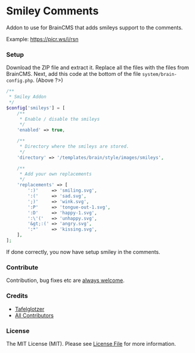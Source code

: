 # Smiley Comments
Addon to use for BrainCMS that adds smileys support to the comments.

Example: https://picr.ws/i/rsn

### Setup
Download the ZIP file and extract it. Replace all the files with the files from BrainCMS.
Next, add this code at the bottom of the file `system/brain-config.php`. (Above ?>)

```php
/**
 * Smiley Addon
 */
$config['smileys'] = [
    /**
     * Enable / disable the smileys
     */
    'enabled' => true,

    /**
     * Directory where the smileys are stored.
     */
    'directory' => '/templates/brain/style/images/smileys',

    /**
     * Add your own replacements
     */
    'replacements' => [
        ':)'     => 'smiling.svg',
        ':('     => 'sad.svg',
        ';)'     => 'wink.svg',
        ':P'     => 'tongue-out-1.svg',
        ':D'     => 'happy-1.svg',
        ':\'('   => 'unhappy.svg',
        '&gt;:(' => 'angry.svg',
        ':*'     => 'kissing.svg',
    ],
];
```

If done correctly, you now have setup smiley in the comments.

### Contribute
Contribution, bug fixes etc are [always welcome](https://github.com/tafelglotzer/smiley-comments/issues/new).

### Credits
- [Tafelglotzer](https://github.com/tafelglotzer)
- [All Contributors](https://github.com/tafelglotzer/smiley-comments/contributors)

### License
The MIT License (MIT).
Please see [License File](https://github.com/tafelglotzer/smiley-comments/blob/master/LICENSE) for more information.
